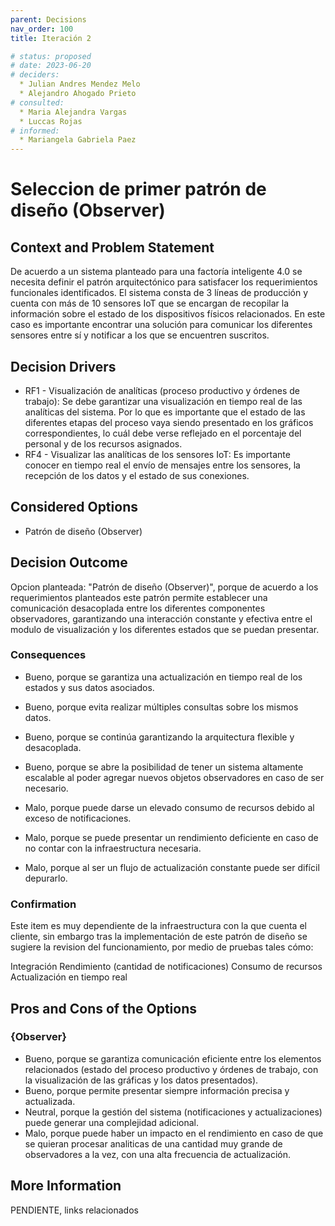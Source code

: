 ```yaml
---
parent: Decisions
nav_order: 100
title: Iteración 2

# status: proposed
# date: 2023-06-20
# deciders: 
  * Julian Andres Mendez Melo
  * Alejandro Ahogado Prieto 
# consulted: 
  * Maria Alejandra Vargas
  * Luccas Rojas
# informed:
  * Mariangela Gabriela Paez
---
```


# Seleccion de primer patrón de diseño (Observer)

## Context and Problem Statement

De acuerdo a un sistema planteado para una factoría inteligente 4.0 se necesita definir el patrón arquitectónico para satisfacer los requerimientos funcionales identificados. El sistema consta de 3 líneas de producción y cuenta con más de 10 sensores IoT que se encargan de recopilar la información sobre el estado de los dispositivos físicos relacionados. En este caso es importante encontrar una solución para comunicar los diferentes sensores entre sí y notificar a los que se encuentren suscritos. 

## Decision Drivers

* RF1 - Visualización de analíticas (proceso productivo y órdenes de trabajo): Se debe garantizar una visualización en tiempo real de las analíticas del sistema. Por lo que es importante que el estado de las diferentes etapas del proceso vaya siendo presentado en los gráficos correspondientes, lo cuál debe verse reflejado en el porcentaje del personal y de los recursos asignados. 
* RF4 - Visualizar las analíticas de los sensores IoT: Es importante conocer en tiempo real el envío de mensajes entre los sensores, la recepción de los datos y el estado de sus conexiones.

## Considered Options

* Patrón de diseño (Observer)

## Decision Outcome

Opcion planteada: "Patrón de diseño (Observer)", porque de acuerdo a los requerimientos planteados este patrón permite establecer una comunicación desacoplada entre los diferentes componentes observadores, garantizando una interacción constante y efectiva entre el modulo de visualización y los diferentes estados que se puedan presentar.

### Consequences
* Bueno, porque se garantiza una actualización en tiempo real de los estados y sus datos asociados.
* Bueno, porque evita realizar múltiples consultas sobre los mismos datos.
* Bueno, porque se continúa garantizando la arquitectura flexible y desacoplada.
* Bueno, porque se abre la posibilidad de tener un sistema altamente escalable al poder agregar nuevos objetos observadores en caso de ser necesario.

* Malo, porque puede darse un elevado consumo de recursos debido al exceso de notificaciones.
* Malo, porque se puede presentar un rendimiento deficiente en caso de no contar con la infraestructura necesaria.
* Malo, porque al ser un flujo de actualización constante puede ser difícil depurarlo.
   
### Confirmation
Este item es muy dependiente de la infraestructura con la que cuenta el cliente, sin embargo tras la implementación de este patrón de diseño se sugiere la revision del funcionamiento, por medio de pruebas tales cómo:

Integración
Rendimiento (cantidad de notificaciones)
Consumo de recursos
Actualización en tiempo real

## Pros and Cons of the Options

### {Observer}

* Bueno, porque se garantiza comunicación eficiente entre los elementos relacionados (estado del proceso productivo y órdenes de trabajo, con la visualización de las gráficas y los datos presentados).
* Bueno, porque permite presentar siempre información precisa y actualizada.
* Neutral, porque la gestión del sistema (notificaciones y actualizaciones) puede generar una complejidad adicional.
* Malo, porque puede haber un impacto en el rendimiento en caso de que se quieran procesar analiticas de una cantidad muy grande de observadores a la vez, con una alta frecuencia de actualización.

## More Information

PENDIENTE, links relacionados
